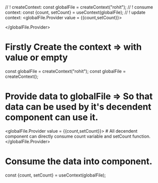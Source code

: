 <!-- props ka alternative hai useContext hook -->

// ! createContext:
const globalFile  = createContext("rohit");
// ! consume context:
const {count, setCount} = useContext(globalFile);
// ! update context:
<globalFile.Provider value = {{count,setCount}}>

</globalFile.Provider>


# Firstly Create the context => with value or empty
const globalFile  = createContext("rohit");
const globalFile  = createContext();
# Provide data to globalFile => So that data can be used by it's decendent component can use it.
<globalFile.Provider value = {{count,setCount}}>
    # All decendent component can directly consume count variable and setCount function.
</globalFile.Provider>
# Consume the data into component.
const {count, setCount} = useContext(globalFile);